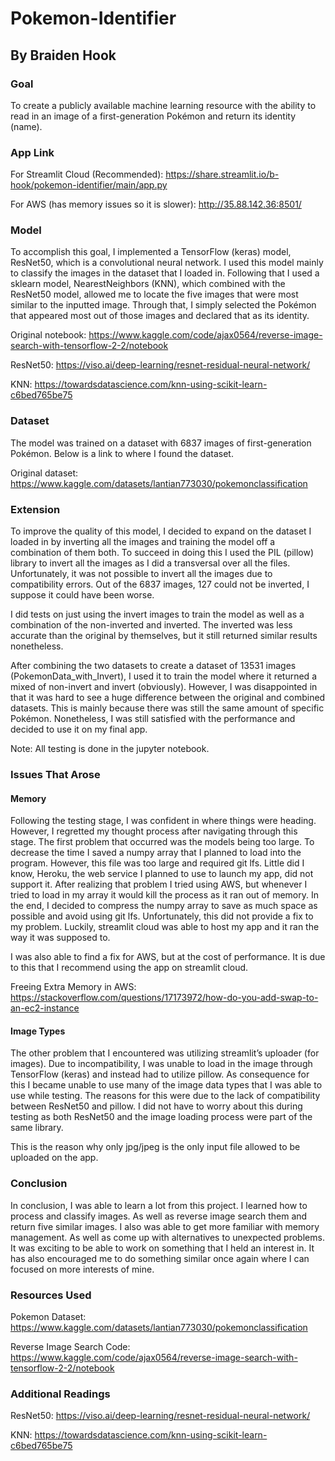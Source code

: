 # Pokemon-Identifier
## By Braiden Hook

### Goal

To create a publicly available machine learning resource with the ability to read in an image of a first-generation Pokémon and return its identity (name).


### App Link

For Streamlit Cloud (Recommended): https://share.streamlit.io/b-hook/pokemon-identifier/main/app.py

For AWS (has memory issues so it is slower): http://35.88.142.36:8501/

### Model

To accomplish this goal, I implemented a TensorFlow (keras) model, ResNet50, which is a convolutional neural network. I used this model mainly to classify the images in the dataset that I loaded in. Following that I used a sklearn model, NearestNeighbors (KNN), which combined with the ResNet50 model, allowed me to locate the five images that were most similar to the inputted image. Through that, I simply selected the Pokémon that appeared most out of those images and declared that as its identity.

Original notebook: https://www.kaggle.com/code/ajax0564/reverse-image-search-with-tensorflow-2-2/notebook

ResNet50: https://viso.ai/deep-learning/resnet-residual-neural-network/

KNN: https://towardsdatascience.com/knn-using-scikit-learn-c6bed765be75

### Dataset 

The model was trained on a dataset with 6837 images of first-generation Pokémon. Below is a link to where I found the dataset.

Original dataset: https://www.kaggle.com/datasets/lantian773030/pokemonclassification

### Extension

To improve the quality of this model, I decided to expand on the dataset I loaded in by inverting all the images and training the model off a combination of them both. To succeed in doing this I used the PIL (pillow) library to invert all the images as I did a transversal over all the files. Unfortunately, it was not possible to invert all the images due to compatibility errors. Out of the 6837 images, 127 could not be inverted, I suppose it could have been worse.

I did tests on just using the invert images to train the model as well as a combination of the non-inverted and inverted. The inverted was less accurate than the original by themselves, but it still returned similar results nonetheless. 

After combining the two datasets to create a dataset of 13531 images (PokemonData_with_Invert), I used it to train the model where it returned a mixed of non-invert and invert (obviously). However, I was disappointed in that it was hard to see a huge difference between the original and combined datasets. This is mainly because there was still the same amount of specific Pokémon. Nonetheless, I was still satisfied with the performance and decided to use it on my final app.

Note: All testing is done in the jupyter notebook.

### Issues That Arose

#### Memory

Following the testing stage, I was confident in where things were heading. However, I regretted my thought process after navigating through this stage. The first problem that occurred was the models being too large. To decrease the time I saved a numpy array that I planned to load into the program. However, this file was too large and required git lfs. Little did I know, Heroku, the web service I planned to use to launch my app, did not support it. After realizing that problem I tried using AWS, but whenever I tried to load in my array it would kill the process as it ran out of memory. In the end, I decided to compress the numpy array to save as much space as possible and avoid using git lfs. Unfortunately, this did not provide a fix to my problem. Luckily, streamlit cloud was able to host my app and it ran the way it was supposed to.

I was also able to find a fix for AWS, but at the cost of performance. It is due to this that I recommend using the app on streamlit cloud.

Freeing Extra Memory in AWS: https://stackoverflow.com/questions/17173972/how-do-you-add-swap-to-an-ec2-instance

#### Image Types

The other problem that I encountered was utilizing streamlit’s uploader (for images). Due to incompatibility, I was unable to load in the image through TensorFlow (keras) and instead had to utilize pillow. As consequence for this I became unable to use many of the image data types that I was able to use while testing. The reasons for this were due to the lack of compatibility between ResNet50 and pillow. I did not have to worry about this during testing as both ResNet50 and the image loading process were part of the same library.

This is the reason why only jpg/jpeg is the only input file allowed to be uploaded on the app.

### Conclusion

In conclusion, I was able to learn a lot from this project. I learned how to process and classify images. As well as reverse image search them and return five similar images. I also was able to get more familiar with memory management. As well as come up with alternatives to unexpected problems. It was exciting to be able to work on something that I held an interest in. It has also encouraged me to do something similar once again where I can focused on more interests of mine.




### Resources Used
Pokemon Dataset: https://www.kaggle.com/datasets/lantian773030/pokemonclassification

Reverse Image Search Code: https://www.kaggle.com/code/ajax0564/reverse-image-search-with-tensorflow-2-2/notebook

### Additional Readings

ResNet50: https://viso.ai/deep-learning/resnet-residual-neural-network/

KNN: https://towardsdatascience.com/knn-using-scikit-learn-c6bed765be75


